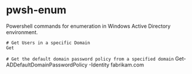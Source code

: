 # pwsh-enum
Powershell commands for enumeration in Windows Active Directory environment. 

```text
# Get Users in a specific Domain 
Get 
```

```# Get the default domain password policy from a specified domain```
Get-ADDefaultDomainPasswordPolicy -Identity fabrikam.com
